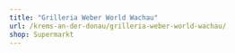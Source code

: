 ```yaml
---
title: "Grilleria Weber World Wachau"
url: /krems-an-der-donau/grilleria-weber-world-wachau/
shop: Supermarkt
---
```

